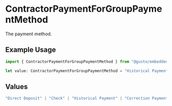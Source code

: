 # ContractorPaymentForGroupPaymentMethod

The payment method.

## Example Usage

```typescript
import { ContractorPaymentForGroupPaymentMethod } from "@gusto/embedded-api/models/components/contractorpaymentforgroup.js";

let value: ContractorPaymentForGroupPaymentMethod = "Historical Payment";
```

## Values

```typescript
"Direct Deposit" | "Check" | "Historical Payment" | "Correction Payment"
```